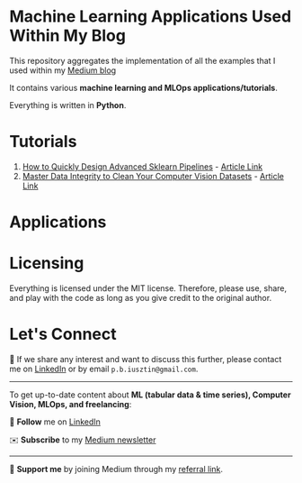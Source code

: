 # Machine Learning Applications Used Within My Blog

This repository aggregates the implementation of all the examples that I used within my [Medium blog](https://medium.com/@pauliusztin)

It contains various **machine learning and MLOps applications/tutorials**.

Everything is written in **Python**.

# Tutorials
1. [How to Quickly Design Advanced Sklearn Pipelines](./professional-sklearn-pipelines) - [Article Link](https://towardsdatascience.com/how-to-quickly-design-advanced-sklearn-pipelines-3cc97b59ce16)
2. [Master Data Integrity to Clean Your Computer Vision Datasets](./master-data-integrity-clean-computer-vision-datasets/) - [Article Link]()


# Applications


# Licensing
Everything is licensed under the MIT license. Therefore, please use, share, and play with the code as long as you give credit to the original author.

# Let's Connect
👋 If we share any interest and want to discuss this further, please contact me
on [LinkedIn](https://www.linkedin.com/in/pauliusztin/) or by email `p.b.iusztin@gmail.com`.

----

To get up-to-date content about **ML (tabular data & time series), Computer Vision, MLOps, and freelancing**:

📘 **Follow** me on [LinkedIn](https://medium.com/@pauliusztin)

✉️ **Subscribe** to my [Medium newsletter](https://pauliusztin.medium.com/subscribe)

----

🚀 **Support me** by joining Medium through my [referral link](https://medium.com/membership/@pauliusztin).
